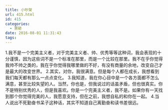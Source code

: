 ```yaml
---
title: 小吵架
url: 415.html
id: 415
categories:
  - 票砸
date: 2016-08-01 11:31:43
tags:
---
```


1.我不是一个完美主义者，对于完美主义者、帅、优秀等等这种词，我会表现的十分谨慎，因为这些词不是一个标准在那里，而是一个比较在那里。我不在乎你觉得我帅不帅之类的，我在乎你觉得我哪里做的不好，有没有商量的余地，改变自己才是最大的改变世界。 2.其实，对你，我很满意。但是每个人都在成长，我想看到我们每天都有那么一点点变化。 3.我知道，我在你心目中是一个各方面都不怎么满意，甚至比较失望的人。当然，你也是，但我说过的话虽矛盾，但也很真实。你不是特别优秀的人，但是我喜欢。你是一个完美主义者，我不是。如果你有一天找到那个你觉得完美的人，我愿意支持，但在之前，我想自私的和你在一起。 4.当人说出不死勤奋书呆子这种话，其实不知道自己离勤奋和读书差很远。